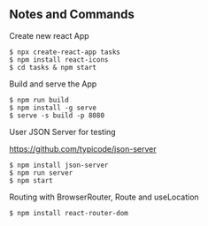 ## Notes and Commands

Create new react App

```
$ npx create-react-app tasks
$ npm install react-icons
$ cd tasks & npm start
```

Build and serve the App

```
$ npm run build
$ npm install -g serve
$ serve -s build -p 8080
```

User JSON Server for testing

https://github.com/typicode/json-server

```
$ npm install json-server
$ npm run server
$ npm start
```

Routing with BrowserRouter, Route and useLocation

```
$ npm install react-router-dom
```
